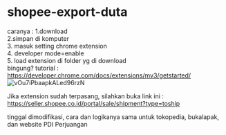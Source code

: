 # shopee-export-duta
caranya :
1.download<br/>
2.simpan di komputer<br/>
3. masuk setting chrome extension<br/>
4. developer mode=enable<br/>
5. load extension di folder yg di download<br/>
bingung? tutorial : https://developer.chrome.com/docs/extensions/mv3/getstarted/
![vOu7iPbaapkALed96rzN](https://user-images.githubusercontent.com/22533137/137341033-c08392ca-6c1d-4d63-906c-91afa544e6b5.png)

Jika extension sudah terpasang, silahkan buka link ini : https://seller.shopee.co.id/portal/sale/shipment?type=toship

tinggal dimodifikasi, cara dan logikanya sama untuk tokopedia, bukalapak, dan website PDI Perjuangan
